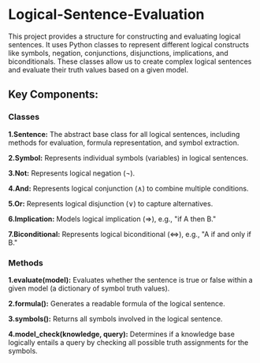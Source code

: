 # Logical-Sentence-Evaluation
This project provides a structure for constructing and evaluating logical sentences. It uses Python classes to represent different logical constructs like symbols, negation, conjunctions, disjunctions, implications, and biconditionals. These classes allow us to create complex logical sentences and evaluate their truth values based on a given model.

## **Key Components:**

### **Classes**

**1.Sentence:** The abstract base class for all logical sentences, including methods for evaluation, formula representation, and symbol extraction.

**2.Symbol:** Represents individual symbols (variables) in logical sentences.

**3.Not:** Represents logical negation (¬).

**4.And:** Represents logical conjunction (∧) to combine multiple conditions.

**5.Or:** Represents logical disjunction (∨) to capture alternatives.

**6.Implication:** Models logical implication (=>), e.g., "if A then B."

**7.Biconditional:** Represents logical biconditional (<=>), e.g., "A if and only if B."


### **Methods**

**1.evaluate(model):** Evaluates whether the sentence is true or false within a given model (a dictionary of symbol truth values).

**2.formula():** Generates a readable formula of the logical sentence.

**3.symbols():** Returns all symbols involved in the logical sentence.

**4.model_check(knowledge, query):** Determines if a knowledge base logically entails a query by checking all possible truth assignments for the symbols.

